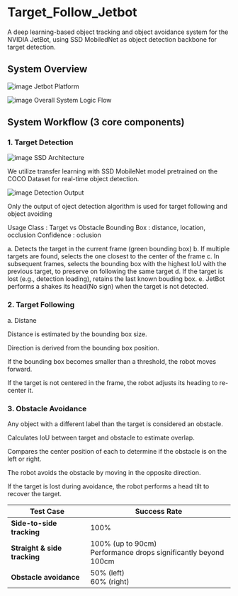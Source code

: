 # Target_Follow_Jetbot

A deep learning-based object tracking and object avoidance system for the NVIDIA JetBot, using SSD MobiledNet as object detection backbone for target detection.


## System Overview

![image](https://github.com/user-attachments/assets/3820039b-e88f-40c0-ac3a-940f596c9360)
Jetbot Platform

![image](https://github.com/user-attachments/assets/1bd5f635-1796-4f7e-b98c-72c8f3d8ceb8)
Overall System Logic Flow

## System Workflow (3 core components)

### 1. Target Detection


![image](https://github.com/user-attachments/assets/eb0b0ea3-bee0-4c1d-83c7-18d7c85389d1)
SSD Architecture

We utilize transfer learning with SSD MobileNet model pretrained on the COCO Dataset for real-time object detection.


![image](https://github.com/user-attachments/assets/5fcf1875-946a-4059-96cd-2e4178309595)
Detection Output

Only the output of oject detection algorithm is used for target following and object avoiding

Usage
  Class : Target vs Obstacle
  Bounding Box : distance, location, occlusion
  Confidence : oclusion


a. Detects the target in the current frame (green bounding box)
b. If multiple targets are found, selects the one closest to the center of the frame
c. In subsequent frames, selects the bounding box with the highest IoU with the previous target, to preserve on following the same target
d. If the target is lost (e.g., detection loading), retains the last known bouding box.
e. JetBot performs a shakes its head(No sign) when the target is not detected.


### 2. Target Following

a. Distane

Distance is estimated by the bounding box size.

Direction is derived from the bounding box position.

If the bounding box becomes smaller than a threshold, the robot moves forward.

If the target is not centered in the frame, the robot adjusts its heading to re-center it.

### 3. Obstacle Avoidance
Any object with a different label than the target is considered an obstacle.

Calculates IoU between target and obstacle to estimate overlap.

Compares the center position of each to determine if the obstacle is on the left or right.

The robot avoids the obstacle by moving in the opposite direction.

If the target is lost during avoidance, the robot performs a head tilt to recover the target.



| Test Case                    | Success Rate                                                        |
| ---------------------------- | ------------------------------------------------------------------- |
| **Side-to-side tracking**    | 100%                                                                |
| **Straight & side tracking** | 100% (up to 90cm) <br> Performance drops significantly beyond 100cm |
| **Obstacle avoidance**       | 50% (left) <br> 60% (right)                                         |
